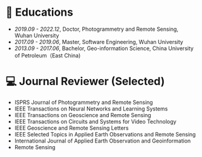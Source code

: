 
# 📖 Educations
- *2019.09 - 2022.12*,  Doctor,  Photogrammetry and Remote Sensing,  Wuhan University
- *2017.09 - 2019.06*,  Master,  Software Engineering,  Wuhan University
- *2013.09 - 2017.06*,  Bachelor,  Geo-information Science,  China University of Petroleum（East China)

# 💻 Journal Reviewer (Selected)
- ISPRS Journal of Photogrammetry and Remote Sensing
- IEEE Transactions on Neural Networks and Learning Systems
- IEEE Transactions on Geoscience and Remote Sensing
- IEEE Transactions on Circuits and Systems for Video Technology
- IEEE Geoscience and Remote Sensing Letters
- IEEE Selected Topics in Applied Earth Observations and Remote Sensing
- International Journal of Applied Earth Observation and Geoinformation
- Remote Sensing